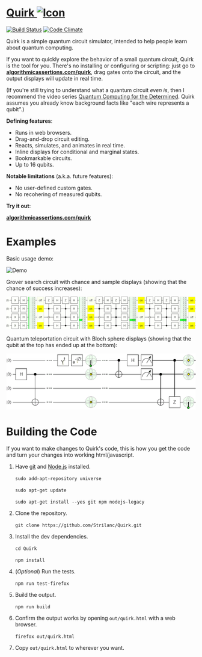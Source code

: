 # <a href="http://algorithmicassertions.com/quirk">Quirk <img src="doc/favicon.ico" alt="Icon" title="Icon" /></a>

[![Build Status](https://travis-ci.org/Strilanc/Quirk.svg?branch=master)](https://travis-ci.org/Strilanc/Quirk)
[![Code Climate](https://codeclimate.com/github/Strilanc/Quirk/badges/gpa.svg)](https://codeclimate.com/github/Strilanc/Quirk)

Quirk is a simple quantum circuit simulator, intended to help people learn about quantum computing.

If you want to quickly explore the behavior of a small quantum circuit, Quirk is the tool for you.
There's no installing or configuring or scripting: just go to **[algorithmicassertions.com/quirk](http://algorithmicassertions.com/quirk)**, drag gates onto the circuit, and the output displays will update in real time.

(If you're still trying to understand what a quantum circuit *even is*, then I recommend the video series [Quantum Computing for the Determined](https://www.youtube.com/playlist?list=PL1826E60FD05B44E4).
Quirk assumes you already know background facts like "each wire represents a qubit".)

**Defining features**:

- Runs in web browsers.
- Drag-and-drop circuit editing.
- Reacts, simulates, and animates in real time.
- Inline displays for conditional and marginal states.
- Bookmarkable circuits.
- Up to 16 qubits.

**Notable limitations** (a.k.a. future features):

- No user-defined custom gates.
- No recohering of measured qubits.

**Try it out**:

**[algorithmicassertions.com/quirk](http://algorithmicassertions.com/quirk)**

# Examples

Basic usage demo:

![Demo](/doc/README_Demo.gif)

Grover search circuit with chance and sample displays (showing that the chance of success increases):

![Grover search](/doc/README_Grover.gif)

Quantum teleportation circuit with Bloch sphere displays (showing that the qubit at the top has ended up at the bottom):

![Quantum teleportation](/doc/README_Teleportation.gif)

# Building the Code

If you want to make changes to Quirk's code, this is how you get the code and turn your changes into working html/javascript.

1. Have [git](https://git-scm.com/) and [Node.js](https://nodejs.org/en/download/) installed.

    `sudo add-apt-repository universe`
    
    `sudo apt-get update`
    
    `sudo apt-get install --yes git npm nodejs-legacy`

2. Clone the repository.

    `git clone https://github.com/Strilanc/Quirk.git`

3. Install the dev dependencies.

    `cd Quirk`
    
    `npm install`

4. (*Optional*) Run the tests.

    `npm run test-firefox`

5. Build the output.

    `npm run build`

6. Confirm the output works by opening `out/quirk.html` with a web browser.

    `firefox out/quirk.html`

7. Copy `out/quirk.html` to wherever you want.

